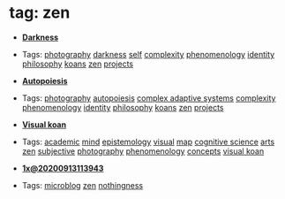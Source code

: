 
# tag: zen

 * **[Darkness](../content/projects/photography/darkness.md)**

  * Tags:  <a class="tag" href="#!tags/photography.md">photography</a>  <a class="tag" href="#!tags/darkness.md">darkness</a>  <a class="tag" href="#!tags/self.md">self</a>  <a class="tag" href="#!tags/complexity.md">complexity</a>  <a class="tag" href="#!tags/phenomenology.md">phenomenology</a>  <a class="tag" href="#!tags/identity.md">identity</a>  <a class="tag" href="#!tags/philosophy.md">philosophy</a>  <a class="tag" href="#!tags/koans.md">koans</a>  <a class="tag" href="#!tags/zen.md">zen</a>  <a class="tag" href="#!tags/projects.md">projects</a>
 * **[Autopoiesis](../content/projects/photography/autopoiesis.md)**

  * Tags:  <a class="tag" href="#!tags/photography.md">photography</a>  <a class="tag" href="#!tags/autopoiesis.md">autopoiesis</a>  <a class="tag" href="#!tags/complex adaptive systems.md">complex adaptive systems</a>  <a class="tag" href="#!tags/complexity.md">complexity</a>  <a class="tag" href="#!tags/phenomenology.md">phenomenology</a>  <a class="tag" href="#!tags/identity.md">identity</a>  <a class="tag" href="#!tags/philosophy.md">philosophy</a>  <a class="tag" href="#!tags/koans.md">koans</a>  <a class="tag" href="#!tags/zen.md">zen</a>  <a class="tag" href="#!tags/projects.md">projects</a>
 * **[Visual koan](../content/concepts/visual_koan.md)**

  * Tags:  <a class="tag" href="#!tags/academic.md">academic</a>  <a class="tag" href="#!tags/mind.md">mind</a>  <a class="tag" href="#!tags/epistemology.md">epistemology</a>  <a class="tag" href="#!tags/visual.md">visual</a>  <a class="tag" href="#!tags/map.md">map</a>  <a class="tag" href="#!tags/cognitive science.md">cognitive science</a>  <a class="tag" href="#!tags/arts.md">arts</a>  <a class="tag" href="#!tags/zen.md">zen</a>  <a class="tag" href="#!tags/subjective.md">subjective</a>  <a class="tag" href="#!tags/photography.md">photography</a>  <a class="tag" href="#!tags/phenomenology.md">phenomenology</a>  <a class="tag" href="#!tags/concepts.md">concepts</a>  <a class="tag" href="#!tags/visual koan.md">visual koan</a>
 * **[1x@20200913113943](../content/notebook/captures/logs/20200913113943.md)**

  * Tags:  <a class="tag" href="#!tags/microblog.md">microblog</a>  <a class="tag" href="#!tags/zen.md">zen</a>  <a class="tag" href="#!tags/nothingness.md">nothingness</a>